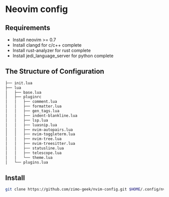 # Neovim config 

## Requirements

 - Install neovim >= 0.7
 - Install clangd for c/c++ complete
 - Install rust-analyzer for rust complete
 - Install jedi_language_server for python complete
 
## The Structure of Configuration

 ```bash
├── init.lua
├── lua
│   ├── base.lua
│   ├── pluginrc
│   │   ├── comment.lua
│   │   ├── formatter.lua
│   │   ├── gen_tags.lua
│   │   ├── indent-blankline.lua
│   │   ├── lsp.lua
│   │   ├── luasnip.lua
│   │   ├── nvim-autopairs.lua
│   │   ├── nvim-toggleterm.lua
│   │   ├── nvim-tree.lua
│   │   ├── nvim-treesitter.lua
│   │   ├── statusline.lua
│   │   ├── telescope.lua
│   │   └── theme.lua
│   └── plugins.lua
 ```

## Install 

```bash
git clone https://github.com/zimo-geek/nvim-config.git $HOME/.config/nvim
```

